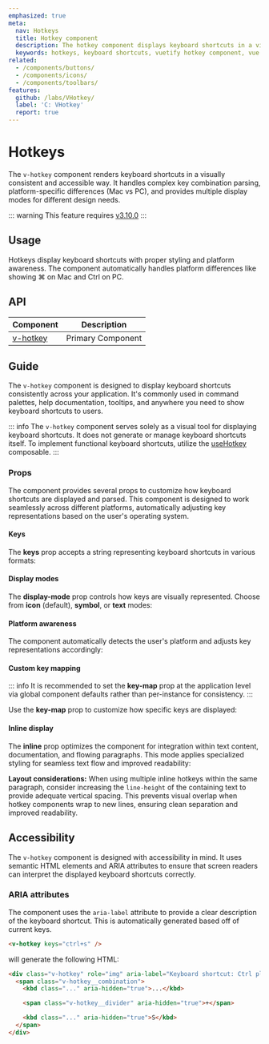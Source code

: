 ```yaml
---
emphasized: true
meta:
  nav: Hotkeys
  title: Hotkey component
  description: The hotkey component displays keyboard shortcuts in a visually consistent and platform-aware manner.
  keywords: hotkeys, keyboard shortcuts, vuetify hotkey component, vue hotkey component
related:
  - /components/buttons/
  - /components/icons/
  - /components/toolbars/
features:
  github: /labs/VHotkey/
  label: 'C: VHotkey'
  report: true
---
```


# Hotkeys

The `v-hotkey` component renders keyboard shortcuts in a visually consistent and accessible way. It handles complex key combination parsing, platform-specific differences (Mac vs PC), and provides multiple display modes for different design needs.

<PageFeatures />

::: warning
This feature requires [v3.10.0](/getting-started/release-notes/?version=v3.10.0)
:::

## Usage

Hotkeys display keyboard shortcuts with proper styling and platform awareness. The component automatically handles platform differences like showing <v-kbd>⌘</v-kbd> on Mac and <v-kbd>Ctrl</v-kbd> on PC.

<ExamplesUsage name="v-hotkey" />

<PromotedEntry />

## API

| Component | Description |
| - | - |
| [v-hotkey](/api/v-hotkey/) | Primary Component |

<ApiInline hide-links />

## Guide

The `v-hotkey` component is designed to display keyboard shortcuts consistently across your application. It's commonly used in command palettes, help documentation, tooltips, and anywhere you need to show keyboard shortcuts to users.

::: info
The `v-hotkey` component serves solely as a visual tool for displaying keyboard shortcuts. It does not generate or manage keyboard shortcuts itself. To implement functional keyboard shortcuts, utilize the [useHotkey](/features/hotkey/) composable.
:::

### Props

The component provides several props to customize how keyboard shortcuts are displayed and parsed. This component is designed to work seamlessly across different platforms, automatically adjusting key representations based on the user's operating system.

#### Keys

The **keys** prop accepts a string representing keyboard shortcuts in various formats:

<ExamplesExample file="v-hotkey/prop-keys" />

#### Display modes

The **display-mode** prop controls how keys are visually represented. Choose from **icon** (default), **symbol**, or **text** modes:

<ExamplesExample file="v-hotkey/prop-display-mode" />

#### Platform awareness

The component automatically detects the user's platform and adjusts key representations accordingly:

<ExamplesExample file="v-hotkey/prop-platform-aware" />

#### Custom key mapping

::: info
It is recommended to set the **key-map** prop at the application level via global component defaults rather than per-instance for consistency.
:::

Use the **key-map** prop to customize how specific keys are displayed:

<ExamplesExample file="v-hotkey/prop-key-map" />

#### Inline display

The **inline** prop optimizes the component for integration within text content, documentation, and flowing paragraphs. This mode applies specialized styling for seamless text flow and improved readability:

<ExamplesExample file="v-hotkey/prop-inline" />

**Layout considerations:** When using multiple inline hotkeys within the same paragraph, consider increasing the `line-height` of the containing text to provide adequate vertical spacing. This prevents visual overlap when hotkey components wrap to new lines, ensuring clean separation and improved readability.

## Accessibility

The `v-hotkey` component is designed with accessibility in mind. It uses semantic HTML elements and ARIA attributes to ensure that screen readers can interpret the displayed keyboard shortcuts correctly.

### ARIA attributes

The component uses the `aria-label` attribute to provide a clear description of the keyboard shortcut. This is automatically generated based off of current keys.

```html
<v-hotkey keys="ctrl+s" />
```

will generate the following HTML:

```html
<div class="v-hotkey" role="img" aria-label="Keyboard shortcut: Ctrl plus S">
  <span class="v-hotkey__combination">
    <kbd class="..." aria-hidden="true">...</kbd>

    <span class="v-hotkey__divider" aria-hidden="true">+</span>

    <kbd class="..." aria-hidden="true">S</kbd>
  </span>
</div>
```

